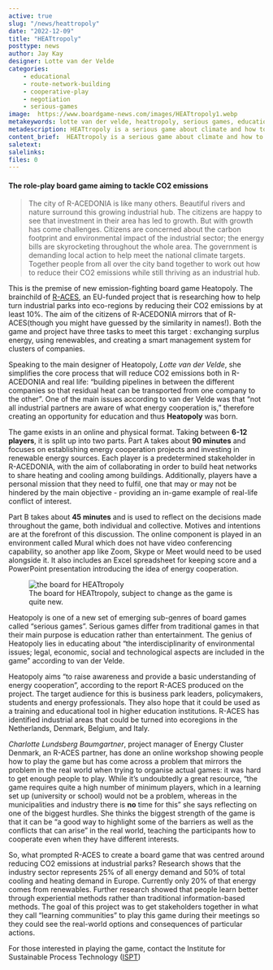 ```yaml
---
active: true
slug: "/news/heattropoly"
date: "2022-12-09"
title: "HEATtropoly"
posttype: news
author: Jay Kay
designer: Lotte van der Velde
categories: 
    - educational
    - route-network-building
    - cooperative-play
    - negotiation
    - serious-games
image:  https://www.boardgame-news.com/images/HEATtropoly1.webp
metakeywords: lotte van der velde, heattropoly, serious games, educational board games, serious board games, heattropoly board game
metadescription: HEATtropoly is a serious game about climate and how to reduce CO2 emissions while still thriving as an industrial hub.
content_brief:  HEATtropoly is a serious game about climate and how to reduce CO2 emissions while still thriving as an industrial hub. This is a game for 6-12 players which will take about 2 hours to play.
saletext:
salelinks: 
files: 0
---
```


#### The role-play board game aiming to tackle CO2 emissions

<blockquote> The city of R-ACEDONIA is like many others. Beautiful rivers and nature surround this growing industrial hub. The citizens are happy to see that investment in their area has led to growth. But with growth has come challenges. Citizens are concerned about the carbon footprint and environmental impact of the industrial sector; the energy bills are skyrocketing throughout the whole area. The government is demanding local action to help meet the national climate targets. Together people from all over the city band together to work out how to reduce their CO2 emissions while still thriving as an industrial hub.
</blockquote>

This is the premise of new emission-fighting board game Heatopoly. The brainchild of <a target="_blank" href="https://r-aces.eu/">R-ACES</a>, an EU-funded project that is researching how to help turn industrial parks into eco-regions by reducing their CO2 emissions by at least 10%. The aim of the citizens of R-ACEDONIA mirrors that of R-ACES(though you might have guessed by the similarity in names!). Both the game and project have three tasks to meet this target : exchanging surplus energy, using renewables, and creating a smart management system for clusters of companies.

Speaking to the main designer of Heatopoly, *Lotte van der Velde*, she simplifies the core process that will reduce CO2 emissions both in R-ACEDONIA and real life: “building pipelines in between the different companies so that residual heat can be transported from one company to the other”. One of the main issues according to van der Velde was that “not all industrial partners are aware of what energy cooperation is,” therefore creating an opportunity for education and thus **Heatopoly** was born.

The game exists in an online and physical format. Taking between **6-12 players**, it is split up into two parts. Part A takes about **90 minutes** and focuses on establishing energy cooperation projects and investing in renewable energy sources. Each player is a predetermined stakeholder in R-ACEDONIA, with the aim of collaborating in order to build heat networks to share heating and cooling among buildings. Additionally, players have a personal mission that they need to fulfil, one that may or may not be hindered by the main objective - providing an in-game example of real-life conflict of interest.

Part B takes about **45 minutes** and is used to reflect on the decisions made throughout the game, both individual and collective. Motives and intentions are at the forefront of this discussion. The online component is played in an environment called Mural which does not have video conferencing capability, so another app like Zoom, Skype or Meet would need to be used alongside it. It also includes an Excel spreadsheet for keeping score and a PowerPoint presentation introducing the idea of energy cooperation.

<figure class="figure">
    <img class="image fit" alt="the board for HEATtropoly" src="https://www.boardgame-news.com/images/HEATtropoly3.jpg" >
    </img>
    <figcaption class="figcaption">The board for HEATtropoly, subject to change as the game is quite new.</figcaption>
</figure>
Heatopoly is one of a new set of emerging sub-genres of board games called “serious games”. Serious games differ from traditional games in that their main purpose is education rather than entertainment. The genius of Heatopoly lies in educating about “the interdisciplinarity of environmental issues; legal, economic, social and technological aspects are included in the game” according to van der Velde.

Heatopoly aims “to raise awareness and provide a basic understanding of energy cooperation”, according to the report R-ACES produced on the project. The target audience for this is business park leaders, policymakers, students and energy professionals. They also hope that it could be used as a training and educational tool in higher education institutions. R-ACES has identified industrial areas that could be turned into ecoregions in the Netherlands, Denmark, Belgium, and Italy.

*Charlotte Lundsberg Baumgartner*, project manager of Energy Cluster Denmark, an R-ACES partner, has done an online workshop showing people how to play the game but has come across a problem that mirrors the problem in the real world when trying to organise actual games: it was hard to get enough people to play. While it’s undoubtedly a great resource, “the game requires quite a high number of minimum players, which in a learning set up (university or school) would not be a problem, whereas in the municipalities and industry there is **no** time for this” she says reflecting on one of the biggest hurdles. She thinks the biggest strength of the game is that it can be “a good way to highlight some of the barriers as well as the conflicts that can arise” in the real world, teaching the participants how to cooperate even when they have different interests.

So, what prompted R-ACES to create a board game that was centred around reducing CO2 emissions at industrial parks? Research shows that the industry sector represents 25% of all energy demand and 50% of total cooling and heating demand in Europe. Currently only 20% of that energy comes from renewables. Further research showed that people learn better through experiential methods rather than traditional information-based methods. The goal of this project was to get stakeholders together in what they call “learning communities” to play this game during their meetings so they could see the real-world options and consequences of particular actions.

For those interested in playing the game, contact the Institute for Sustainable Process Technology (<a target="_blank" href="https://ispt.eu/serious-games/">ISPT</a>)